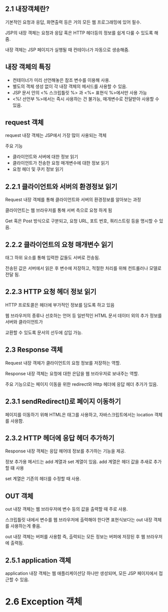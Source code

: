 ## 2.1 내장객체란?

기본적인 요청과 응답, 화면출력 등은 거의 모든 웹 프로그래밍에 있어 필수.

JSP의 내장 객체는 요청과 응답 혹은 HTTP 헤더등의 정보를 쉽게 다룰 수 있도록 해줌.

내장 객체는 JSP 페이지가 실행될 때 컨테이너가 자동으로 생송해줌.

## 내장 객체의 특징
- 컨테이너가 미리 선언해놓은 참조 변수를 이용해 사용.
- 별도의 객체 생성 없이 각 내장 객체의 메서드를 사용할 수 있음.
- JSP 문서 안의 <% 스크립틀릿 %> 과 <%= 표현식 %>에서만 사용 가능
- <%! 선언부 %>에서는 즉시 사용하는 건 불가능, 매개변수로 전달받아 사용할 수 있음.

## request 객체

request 내장 객체는 JSP에서 가장 많이 사용되는 객체

주요 기능
- 클라이언트와 서버에 대한 정보 읽기
- 클라이언트가 전송한 요청 매개변수에 대한 정보 읽기
- 요청 헤더 및 쿠키 정보 읽기

## 2.2.1 클라이언트와 서버의 환경정보 읽기

Request 내장 객체를 통해 클라이언트와 서버의 환경정보를 알아보는 과정

클라이언트는 웹 브라우저를 통해 서버 측으로 요청 하게 됨

Get 혹은 Post 방식으로 구분되고, 요청 URL, 포트 번호, 쿼리스트링 등을 명시할 수 있음.

## 2.2.2 클라이언트의 요청 매개변수 읽기

<form> 태그 하위 요소를 통해 입력한 값들도 서버로 전송됨.
  
전송된 값은 서버에서 읽은 후 변수에 저장하고, 적절한 처리를 위해 컨트롤러나 모델로 전달 됨.

## 2.2.3 HTTP 요청 헤더 정보 읽기
  
HTTP 프로토콜은 헤더에 부가적인 정보를 담도록 하고 있음

웹 브라우저의 종류나 선호하는 언어 등 일반적인 HTML 문서 데이터 외의 추가 정보를 서버와 클라이언트가
  
교환할 수 있도록 문서의 선두에 삽입 가능.
  
## 2.3 Response 객체
  
Request 내장 객체가 클라이언트의 요청 정보를 저장하는 역할.
  
Response 내장 객체는 요청에 대한 은답을 웹 브라우저로 보내주는 역할.
  
주요 기능으로는 페이지 이동을 위한 redirect와 Http 헤더에 응답 헤더 추가가 있음.
  
## 2.3.1 sendRedirect()로 페이지 이동하기
  
페이지를 이동하기 위해 HTML은 <a> 태그를 사용하고, 자바스크립트에서는 location 객체를 사용함.
  
## 2.3.2 HTTP 헤더에 응답 헤더 추가하기
  
Response 내장 객체는 응답 헤어데 정보를 추가하는 기능을 제공.  
  
정보 추가용 메서드는 add 계열과 set 계열이 있음. add 계열은 헤더 값을 추새로 추가할 떄 사용
  
set 계열은 기존의 헤더를 수정할 때 사용.
  
## OUT 객체
  
out 내장 객체는 웹 브라우저에 변수 등의 값을 출력할 때 주로 사용.
  
스크립틀릿 내에서 변수를 웹 브라우저에 출력해야 한다면 표현식보다는 out 내장 객체를 사용하는게 좋음.
  
out 내장 객체는 버퍼를 사용함 즉, 츨력되는 모든 정보는 버퍼에 저장된 후 웹 브라우저에 출력됨.
  
## 2.5.1 application 객체
  
application 내장 객체는 웹 애플리케이션당 하나만 생성되며, 모든 JSP 페이지에서 접근할 수 있음.

# 2.6 Exception 객체

